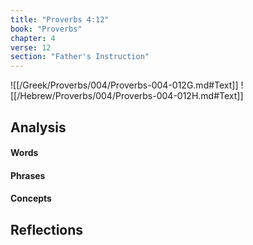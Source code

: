 ```yaml
---
title: "Proverbs 4:12"
book: "Proverbs"
chapter: 4
verse: 12
section: "Father's Instruction"
---
```

![[/Greek/Proverbs/004/Proverbs-004-012G.md#Text]]
![[/Hebrew/Proverbs/004/Proverbs-004-012H.md#Text]]

## Analysis

#### Words

#### Phrases

#### Concepts

## Reflections
